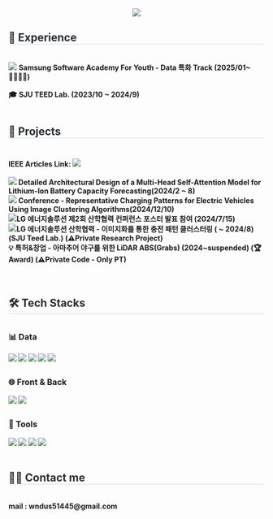 <div align="center">
    <img src="https://capsule-render.vercel.app/api?type=waving&color=gradient&height=180&text=JuYeon%20Park&animation=&fontColor=ffffff&fontSize=60" />
</div>
<h2 style="border-bottom: 1px solid #d8dee4; color: #282d33;"> 📌 Experience </h2> <br> 
<div style="margin: ; text-align: left;">
    <img src="https://img.shields.io/badge/Samsung-1428A0?style=flat&logoColor=white"> <b>Samsung Software Academy For Youth - Data 특화 Track<b> (2025/01~🏃🏻‍♂️‍➡️)<br>
        <br>
    🎓 <b>SJU TEED Lab.</b> (2023/10 ~ 2024/9) <br>
</div><br>
<h2 style="border-bottom: 1px solid #d8dee4; color: #282d33;"> 📌 Projects </h2> <br> 
<div style="margin: ; text-align: left;">
    <div style="margin-top: 5px;">
    <b> IEEE Articles Link: </b>
    <a href="https://ieeexplore.ieee.org/author/885049052324059" target="_blank" style="text-decoration: none;">
        <img src="https://img.shields.io/badge/IEEE%20Author-00629B?style=flat&logoColor=white">
    </a>
</div><br>
    <img src="https://img.shields.io/badge/IEEE%20-00629B?style=flat&logoColor=white"> Detailed Architectural Design of a Multi-Head Self-Attention Model for Lithium-Ion Battery Capacity Forecasting(2024/2 ~ 8)<br>
    <img src="https://img.shields.io/badge/ICCE%20-00629B?style=flat&logoColor=white"> Conference - Representative Charging Patterns for Electric Vehicles Using Image Clustering Algorithms(2024/12/10)<br>
    <img src="https://img.shields.io/badge/LG-ED1C24?style=flat&logoColor=white">LG 에너지솔루션 제2회 산학협력 컨퍼런스 포스터 발표 참여 (2024/7/15)<br>
    <img src="https://img.shields.io/badge/LG-ED1C24?style=flat&logoColor=white">LG 에너지솔루션 산학협력 - 이미지화를 통한 충전 패턴 클러스터링 ( ~ 2024/8) (SJU Teed Lab.) (⚠️Private Research Project)<br>
    💡 특허&창업 - 아마추어 야구를 위한 LiDAR ABS(Grabs) (2024~suspended) (🏆 Award) (⚠️Private Code - Only PT) <br>
</div>
<br>
<br>
<div style="text-align: left;">
  <h2 style="border-bottom: 1px solid #d8dee4; color: #282d33;"> 🛠️ Tech Stacks </h2> <br> 

  <!-- Data -->
  <div style="margin-bottom: 10px;">
    <strong style="font-size: 16px;">📊 Data</strong><br><br>
    <img src="https://img.shields.io/badge/Python-3776AB?style=flat&logo=Python&logoColor=white">
    <img src="https://img.shields.io/badge/PyTorch-EE4C2C?style=flat&logo=PyTorch&logoColor=white">
    <img src="https://img.shields.io/badge/scikit--learn-F7931E?style=flat&logo=scikit-learn&logoColor=white">
    <img src="https://img.shields.io/badge/Apache%20Spark-E25A1C?style=flat&logo=apachespark&logoColor=white">
    <img src="https://img.shields.io/badge/Apache%20Kafka-231F20?style=flat&logo=apachekafka&logoColor=white">
  </div>
  <br>
  <!-- Front & Back -->
  <div style="margin-bottom: 10px;">
    <strong style="font-size: 16px;">🌐 Front & Back</strong><br><br>
    <img src="https://img.shields.io/badge/Vue.js-4FC08D?style=flat&logo=vuedotjs&logoColor=white">
    <img src="https://img.shields.io/badge/Django-092E20?style=flat&logo=django&logoColor=white">
  </div>
  <br>
  <!-- Tools -->
  <div>
    <strong style="font-size: 16px;">🧰 Tools</strong><br><br>
    <img src="https://img.shields.io/badge/Notion-000000?style=flat&logo=Notion&logoColor=white">
    <img src="https://img.shields.io/badge/Git-F05032?style=flat&logo=git&logoColor=white">
    <img src="https://img.shields.io/badge/GitHub-181717?style=flat&logo=github&logoColor=white">
    <img src="https://img.shields.io/badge/GitLab-FC6D26?style=flat&logo=gitlab&logoColor=white">
  </div>
</div>

<br>
<div style="text-align: left;">
    <h2 style="border-bottom: 1px solid #d8dee4; color: #282d33;"> 🧑‍💻 Contact me </h2> <br> 
    <div style="text-align: left;">  mail : wndus51445@gmail.com </div>  <br> 
       </div> 
    </div>
    
